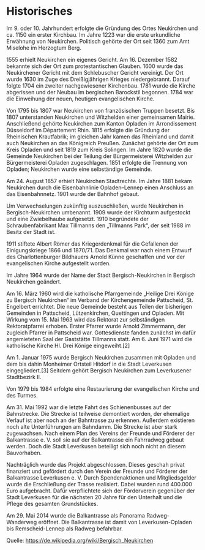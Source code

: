 # Historisches

Im 9. oder 10. Jahrhundert erfolgte die Gründung des Ortes Neukirchen und ca. 1150 ein erster Kirchbau. Im Jahre 1223 war die erste urkundliche Erwähnung von Neukirchen. Politisch gehörte der Ort seit 1360 zum Amt Miselohe im Herzogtum Berg.

1555 erhielt Neukirchen ein eigenes Gericht. Am 16. Dezember 1582 bekannte sich der Ort zum protestantischen Glauben. 1600 wurde das Neukirchener Gericht mit dem Schlebuscher Gericht vereinigt. Der Ort wurde 1630 im Zuge des Dreißigjährigen Krieges niedergebrannt. Darauf folgte 1704 ein zweiter nachgewiesener Kirchenbau. 1781 wurde die Kirche abgerissen und der Neubau im bergischen Barockstil begonnen. 1784 war die Einweihung der neuen, heutigen evangelischen Kirche.

Von 1795 bis 1807 war Neukirchen von französischen Truppen besetzt. Bis 1807 unterstanden Neukirchen und Witzhelden einer gemeinsamen Mairie. Anschließend gehörte Neukirchen zum Kanton Opladen im Arrondissement Düsseldorf im Département Rhin. 1815 erfolgte die Gründung der Rheinischen Krautfabrik; im gleichen Jahr kamen das Rheinland und damit auch Neukirchen an das Königreich Preußen. Zunächst gehörte der Ort zum Kreis Opladen und seit 1819 zum Kreis Solingen. Im Jahre 1820 wurde die Gemeinde Neukirchen bei der Teilung der Bürgermeisterei Witzhelden zur Bürgermeisterei Opladen zugeschlagen. 1851 erfolgte die Trennung von Opladen; Neukirchen wurde eine selbständige Gemeinde.

Am 24. August 1857 erhielt Neukirchen Stadtrechte. Im Jahre 1881 bekam Neukirchen durch die Eisenbahnlinie Opladen–Lennep einen Anschluss an das Eisenbahnnetz. 1901 wurde der Bahnhof gebaut.

Um Verwechselungen zukünftig auszuschließen, wurde Neukirchen in Bergisch-Neukirchen umbenannt. 1909 wurde der Kirchturm aufgestockt und eine Zwiebelhaube aufgesetzt. 1910 begründete der Schraubenfabrikant Max Tillmanns den „Tillmanns Park“, der seit 1988 im Besitz der Stadt ist.

1911 stiftete Albert Römer das Kriegerdenkmal für die Gefallenen der Einigungskriege 1866 und 1870/71. Das Denkmal war nach einem Entwurf des Charlottenburger Bildhauers Arnold Künne geschaffen und vor der evangelischen Kirche aufgestellt worden.

Im Jahre 1964 wurde der Name der Stadt Bergisch-Neukirchen in Bergisch Neukirchen geändert.

Am 16. März 1960 wird die katholische Pfarrgemeinde „Heilige Drei Könige zu Bergisch Neukirchen“ im Verband der Kirchengemeinde Pattscheid, St. Engelbert errichtet. Die neue Gemeinde besteht aus Teilen der bisherigen Gemeinden in Pattscheid, Lützenkirchen, Quettingen und Opladen. Mit Wirkung vom 15. Mai 1963 wird das Rektorat zur selbständigen Rektoratpfarrei erhoben. Erster Pfarrer wurde Arnold Zimmermann, der zugleich Pfarrer in Pattscheid war. Gottesdienste fanden zunächst im dafür angemieteten Saal der Gaststätte Tillmanns statt. Am 6. Juni 1971 wird die katholische Kirche Hl. Drei Könige eingeweiht.[2]

Am 1. Januar 1975 wurde Bergisch Neukirchen zusammen mit Opladen und dem bis dahin Monheimer Ortsteil Hitdorf in die Stadt Leverkusen eingegliedert.[3] Seitdem gehört Bergisch Neukirchen zum Leverkusener Stadtbezirk II.

Von 1979 bis 1984 erfolgte eine Restaurierung der evangelischen Kirche und des Turmes.

Am 31. Mai 1992 war die letzte Fahrt des Schienenbusses auf der Bahnstrecke. Die Strecke ist teilweise demontiert worden, der ehemalige Verlauf ist aber noch an der Bahntrasse zu erkennen. Außerdem existieren noch alte Unterführungen am Bahndamm. Die Strecke ist aber stark zugewachsen. Nach einem Plan des Vereins der Freunde und Förderer der Balkantrasse e. V. soll sie auf der Balkantrasse ein Fahrradweg gebaut werden. Doch die Stadt Leverkusen beteiligt sich noch nicht an diesem Bauvorhaben.

Nachträglich wurde das Projekt abgeschlossen. Dieses geschah privat finanziert und gefördert durch den Verein der Freunde und Förderer der Balkantrasse Leverkusen e. V. Durch Spendenaktionen und Mitgliedsgelder wurde die Erschließung der Trasse realisiert. Dabei wurden rund 400.000 Euro aufgebracht. Dafür verpflichtete sich der Förderverein gegenüber der Stadt Leverkusen für die nächsten 20 Jahre für den Unterhalt und die Pflege des gesamten Grundstückes.

Am 29. Mai 2014 wurde die Balkantrasse als Panorama Radweg-Wanderweg eröffnet. Die Balkantrasse ist damit von Leverkusen-Opladen bis Remscheid-Lennep als Radweg befahrbar.

Quelle: <a href="https://de.wikipedia.org/wiki/Bergisch_Neukirchen" target="_blank">https://de.wikipedia.org/wiki/Bergisch_Neukirchen</a>